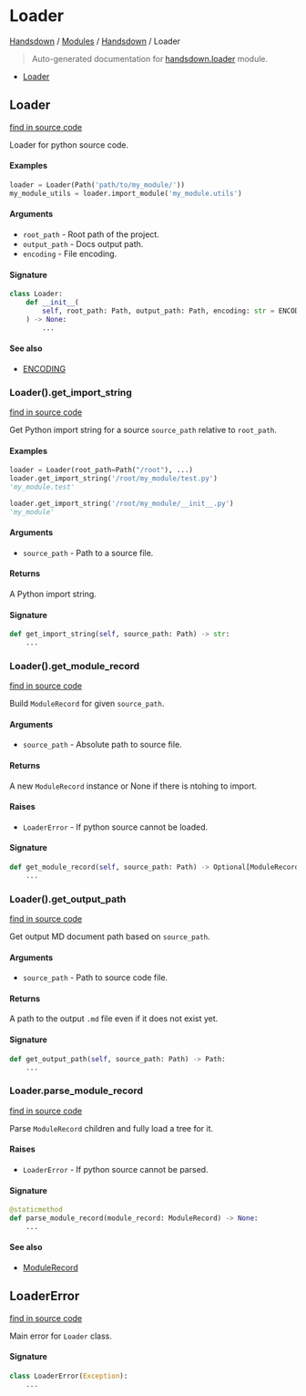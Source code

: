 # Loader

[Handsdown](../README.md#-handsdown---python-documentation-generator) / [Modules](../MODULES.md#modules) / [Handsdown](index.md#handsdown) / Loader

> Auto-generated documentation for [handsdown.loader](https://github.com/vemel/handsdown/blob/main/handsdown/loader.py) module.

- [Loader](#loader)

## Loader

[find in source code](https://github.com/vemel/handsdown/blob/main/handsdown/loader.py#L22)

Loader for python source code.

#### Examples

```python
loader = Loader(Path('path/to/my_module/'))
my_module_utils = loader.import_module('my_module.utils')
```

#### Arguments

- `root_path` - Root path of the project.
- `output_path` - Docs output path.
- `encoding` - File encoding.

#### Signature

```python
class Loader:
    def __init__(
        self, root_path: Path, output_path: Path, encoding: str = ENCODING
    ) -> None:
        ...
```

#### See also
- [ENCODING](settings.md#encoding)

### Loader().get_import_string

[find in source code](https://github.com/vemel/handsdown/blob/main/handsdown/loader.py#L129)

Get Python import string for a source `source_path` relative to `root_path`.

#### Examples

```python
loader = Loader(root_path=Path("/root"), ...)
loader.get_import_string('/root/my_module/test.py')
'my_module.test'

loader.get_import_string('/root/my_module/__init__.py')
'my_module'
```

#### Arguments

- `source_path` - Path to a source file.

#### Returns

A Python import string.

#### Signature

```python
def get_import_string(self, source_path: Path) -> str:
    ...
```

### Loader().get_module_record

[find in source code](https://github.com/vemel/handsdown/blob/main/handsdown/loader.py#L64)

Build `ModuleRecord` for given `source_path`.

#### Arguments

- `source_path` - Absolute path to source file.

#### Returns

A new `ModuleRecord` instance or None if there is ntohing to import.

#### Raises

- `LoaderError` - If python source cannot be loaded.

#### Signature

```python
def get_module_record(self, source_path: Path) -> Optional[ModuleRecord]:
    ...
```

### Loader().get_output_path

[find in source code](https://github.com/vemel/handsdown/blob/main/handsdown/loader.py#L44)

Get output MD document path based on `source_path`.

#### Arguments

- `source_path` - Path to source code file.

#### Returns

A path to the output `.md` file even if it does not exist yet.

#### Signature

```python
def get_output_path(self, source_path: Path) -> Path:
    ...
```

### Loader.parse_module_record

[find in source code](https://github.com/vemel/handsdown/blob/main/handsdown/loader.py#L114)

Parse `ModuleRecord` children and fully load a tree for it.

#### Raises

- `LoaderError` - If python source cannot be parsed.

#### Signature

```python
@staticmethod
def parse_module_record(module_record: ModuleRecord) -> None:
    ...
```

#### See also
- [ModuleRecord](ast_parser/node_records/module_record.md#modulerecord)



## LoaderError

[find in source code](https://github.com/vemel/handsdown/blob/main/handsdown/loader.py#L16)

Main error for `Loader` class.

#### Signature

```python
class LoaderError(Exception):
    ...
```


